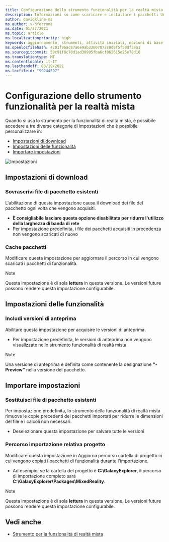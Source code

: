 ```yaml
---
title: Configurazione dello strumento funzionalità per la realtà mista
description: Informazioni su come scaricare e installare i pacchetti Unity per la realtà mista dallo strumento per la funzionalità MR per lo sviluppo di HoloLens e VR.
author: davidkline-ms
ms.author: v-hferrone
ms.date: 01/27/2021
ms.topic: article
ms.localizationpriority: high
keywords: aggiornamento, strumenti, attività iniziali, nozioni di base, unity, visual studio, toolkit, visore VR realtà mista, visore VR di windows mixed reality, visore per realtà virtuale, installazione, Windows, HoloLens, emulatore, unreal, openxr
ms.openlocfilehash: 4201f96ac87a6e9ab33607072c0d8f5f50df38a1
ms.sourcegitcommit: 59c91f8c70d1ad30995fba6cf862615e25e78d10
ms.translationtype: MT
ms.contentlocale: it-IT
ms.lasthandoff: 03/19/2021
ms.locfileid: "99244597"
---
```

# <a name="configuring-the-mixed-reality-feature-tool"></a>Configurazione dello strumento funzionalità per la realtà mista

Quando si usa lo strumento per la funzionalità di realtà mista, è possibile accedere a tre diverse categorie di impostazioni che è possibile personalizzare in:

* [Impostazioni di download](#download-settings)
* [Impostazioni delle funzionalità](#feature-settings)
* [Importare impostazioni](#import-settings)

![Impostazioni](images/FeatureToolSettings.png)

## <a name="download-settings"></a>Impostazioni di download

### <a name="overwrite-existing-package-files"></a>Sovrascrivi file di pacchetto esistenti

L'abilitazione di questa impostazione causa il download dei file del pacchetto ogni volta che vengono acquisiti. 
* **È consigliabile lasciare questa opzione disabilitata per ridurre l'utilizzo della larghezza di banda di rete**
* Per impostazione predefinita, i file dei pacchetti acquisiti in precedenza non vengono scaricati di nuovo

### <a name="package-cache"></a>Cache pacchetti

Modificare questa impostazione per aggiornare il percorso in cui vengono scaricati i pacchetti di funzionalità.

> [!NOTE]
> Questa impostazione è di sola **lettura** in questa versione. Le versioni future possono rendere questa impostazione configurabile.

## <a name="feature-settings"></a>Impostazioni delle funzionalità

### <a name="include-preview-releases"></a>Includi versioni di anteprima

Abilitare questa impostazione per acquisire le versioni di anteprima.
* Per impostazione predefinita, le versioni di anteprima non vengono visualizzate nello strumento funzionalità di realtà mista 

> [!NOTE]
> Una versione di anteprima è definita come contenente la designazione **"-Preview"** nella versione del pacchetto.

## <a name="import-settings"></a>Importare impostazioni

### <a name="replace-existing-package-files"></a>Sostituisci file di pacchetto esistenti

Per impostazione predefinita, lo strumento della funzionalità di realtà mista rimuove le copie precedenti dei pacchetti importati per ridurre le dimensioni del file e i calcoli non necessari. 
* Deselezionare questa impostazione per salvare tutte le versioni

### <a name="project-relative-import-path"></a>Percorso importazione relativa progetto

Modificare questa impostazione in Aggiorna percorso cartella di progetto in cui vengono copiati i pacchetti di funzionalità durante l'importazione. 
* Ad esempio, se la cartella del progetto è **C:\GalaxyExplorer**, il percorso di importazione completo sarà **C:\GalaxyExplorer\Packages\MixedReality**.

> [!NOTE]
> Questa impostazione è di sola **lettura** in questa versione. Le versioni future possono rendere questa impostazione configurabile.

## <a name="see-also"></a>Vedi anche

- [Strumento per la funzionalità di realtà mista](welcome-to-mr-feature-tool.md)